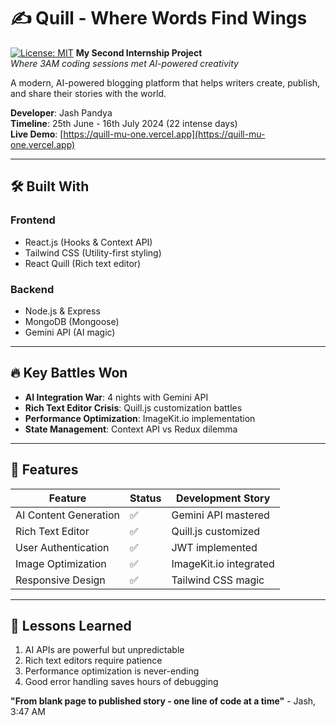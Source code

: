 # ✍️ Quill - Where Words Find Wings
[![License: MIT](https://img.shields.io/badge/License-MIT-yellow.svg)](LICENSE) 
**My Second Internship Project**  
*Where 3AM coding sessions met AI-powered creativity*

A modern, AI-powered blogging platform that helps writers create, publish, and share their stories with the world.

**Developer**: Jash Pandya  
**Timeline**: 25th June - 16th July 2024 (22 intense days)  
**Live Demo**: [https://quill-mu-one.vercel.app](https://quill-mu-one.vercel.app)  

---

## 🛠️ Built With  
### Frontend  
- React.js (Hooks & Context API)  
- Tailwind CSS (Utility-first styling)  
- React Quill (Rich text editor)  

### Backend  
- Node.js & Express  
- MongoDB (Mongoose)  
- Gemini API (AI magic)  

---

## 🔥 Key Battles Won  
- **AI Integration War**: 4 nights with Gemini API  
- **Rich Text Editor Crisis**: Quill.js customization battles  
- **Performance Optimization**: ImageKit.io implementation  
- **State Management**: Context API vs Redux dilemma  

---

## 🌟 Features  
| Feature               | Status | Development Story |  
|-----------------------|--------|-------------------|  
| AI Content Generation | ✅ | Gemini API mastered |  
| Rich Text Editor      | ✅ | Quill.js customized |  
| User Authentication   | ✅ | JWT implemented |  
| Image Optimization    | ✅ | ImageKit.io integrated |  
| Responsive Design     | ✅ | Tailwind CSS magic |  

---

## 📜 Lessons Learned  
1. AI APIs are powerful but unpredictable  
2. Rich text editors require patience  
3. Performance optimization is never-ending  
4. Good error handling saves hours of debugging  

**"From blank page to published story - one line of code at a time"** - Jash, 3:47 AM  
